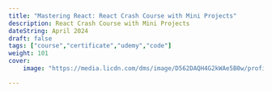 ```yaml
---
title: "Mastering React: React Crash Course with Mini Projects"
description: React Crash Course with Mini Projects
dateString: April 2024
draft: false
tags: ["course","certificate","udemy","code"]
weight: 101
cover:
    image: "https://media.licdn.com/dms/image/D562DAQH4G2kWAe5B0w/profile-treasury-image-shrink_800_800/0/1714227242713?e=1714845600&v=beta&t=KbMFP-Sk65xsKgXrG_UaQxyYJGdbCiIyyl3-5zxsIbc"

---
```



